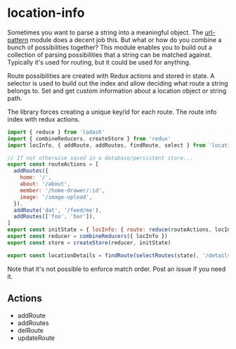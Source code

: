 # location-info

Sometimes you want to parse a string into a meaningful object. The [url-pattern](https://github.com/snd/url-pattern) module does a decent job this. But what or how do you combine a bunch of possibilities together? This module enables you to build out a collection of parsing possibilities that a string can be matched against. Typically it's used for routing, but it could be used for anything.

Route possibilities are created with Redux actions and stored in state. A selector is used to build out the index and allow deciding what route a string belongs to.
Set and get custom information about a location object or string path.

The library forces creating a unique key/id for each route. The route info index with redux actions.

```javascript
import { reduce } from 'lodash'
import { combineReducers, createStore } from 'redux'
import locInfo, { addRoute, addRoutes, findRoute, select } from 'location-info'

// If not otherwise saved in a database/persistent store...
export const routeActions = [
  addRoutes({
    home: '/',
    about: '/about',
    member: '/home-drawer/:id',
    image: '/image-upload',
  }),
  addRoute('dat', '/feed/me'),
  addRoutes(['foo', 'bar']),
]
export const initState = { locInfo: { route: reduce(routeActions, locInfo) } }
export const reducer = combineReducers({ locInfo })
export const store = createStore(reducer, initState)

export const locationDetails = findRoute(selectRoutes(state), '/details/vroom')

```

Note that it's not possible to enforce match order. Post an issue if you need it.

## Actions

* addRoute
* addRoutes
* delRoute
* updateRoute
